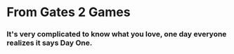 # From Gates 2 Games
### It's very complicated to know what you love, one day everyone realizes it says Day One.
